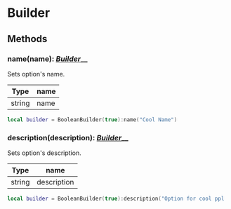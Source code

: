 # Builder

## Methods

### name(name): [_Builder_](./)__

Sets option's name.

| Type   | name |
| ------ | ---- |
| string | name |

```lua
local builder = BooleanBuilder(true):name("Cool Name")
```

### description(description): [_Builder_](./)__

Sets option's description.

| Type   | name        |
| ------ | ----------- |
| string | description |

```lua
local builder = BooleanBuilder(true):description("Option for cool ppl :swag:")
```
